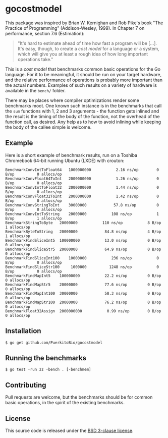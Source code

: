 # gocostmodel

This package was inspired by Brian W. Kernighan and Rob Pike's book "The Practice of Programming" (Addison-Wesley, 1999). In Chapter 7 on performance, section 7.6 (Estimation):

> "It's hard to estimate ahead of time how fast a program will be [...]. It's easy, though, to create a *cost model* for a language or a system, which will give you at least a rough idea of how long important operations take."

This is a *cost model* that benchmarks common basic operations for the Go language. For it to be meaningful, it should be run on your target hardware, and the relative performance of operations is probably more important than the actual numbers. Examples of such results on a variety of hardware is available in the `bench/` folder.

There may be places where compiler optimizations render some benchmarks moot. One known such instance is in the benchmarks that call the `sum` functions with 1, 2 and 3 arguments - the function gets inlined and the result is the timing of the body of the function, not the overhead of the function call, as desired. Any help as to how to avoid inlining while keeping the body of the callee simple is welcome.

## Example

Here is a short example of benchmark results, run on a Toshiba Chromebook 64-bit running Ubuntu (LXDE) with crouton:

```
BenchmarkConvIntToFloat64	1000000000	         2.16 ns/op	       0 B/op	       0 allocs/op
BenchmarkConvFloat64ToInt	2000000000	         1.26 ns/op	       0 B/op	       0 allocs/op
BenchmarkConvIntToFloat32	2000000000	         1.44 ns/op	       0 B/op	       0 allocs/op
BenchmarkConvFloat32ToInt	2000000000	         1.42 ns/op	       0 B/op	       0 allocs/op
BenchmarkConvStringToInt	30000000	        57.8 ns/op	       0 B/op	       0 allocs/op
BenchmarkConvIntToString	20000000	       108 ns/op	       1 B/op	       1 allocs/op
BenchmarkStringToByte	20000000	       110 ns/op	       8 B/op	       1 allocs/op
BenchmarkByteToString	20000000	        84.8 ns/op	       4 B/op	       1 allocs/op
BenchmarkFindSliceInt5	100000000	        13.0 ns/op	       0 B/op	       0 allocs/op
BenchmarkFindSliceStr5	20000000	        64.9 ns/op	       0 B/op	       0 allocs/op
BenchmarkFindSliceInt100	10000000	       236 ns/op	       0 B/op	       0 allocs/op
BenchmarkFindSliceStr100	 1000000	      1248 ns/op	       0 B/op	       0 allocs/op
BenchmarkFindMapInt5	100000000	        22.2 ns/op	       0 B/op	       0 allocs/op
BenchmarkFindMapStr5	20000000	        77.6 ns/op	       0 B/op	       0 allocs/op
BenchmarkFindMapInt100	30000000	        58.3 ns/op	       0 B/op	       0 allocs/op
BenchmarkFindMapStr100	20000000	        76.2 ns/op	       0 B/op	       0 allocs/op
BenchmarkFloat32Assign	2000000000	         0.99 ns/op	       0 B/op	       0 allocs/op
```

## Installation

    $ go get github.com/PuerkitoBio/gocostmodel

## Running the benchmarks

    $ go test -run zz -bench . [-benchmem]

## Contributing

Pull requests are welcome, but the benchmarks should be for common basic operations, in the spirit of the existing benchmarks.

## License

This source code is released under the [BSD 3-clause license][bsd].

[bsd]: http://opensource.org/licenses/BSD-3-Clause

